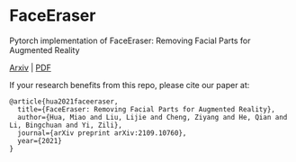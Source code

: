 # FaceEraser
Pytorch implementation of FaceEraser: Removing Facial Parts for Augmented Reality

[Arxiv](https://arxiv.org/abs/2109.10760) | 
[PDF](https://drive.google.com/file/d/1WvQYvBFc3AVjsX8Vu19xjEQGEo1nWYJz/view)


If your research benefits from this repo, please cite our paper at:

```
@article{hua2021faceeraser,
  title={FaceEraser: Removing Facial Parts for Augmented Reality},
  author={Hua, Miao and Liu, Lijie and Cheng, Ziyang and He, Qian and Li, Bingchuan and Yi, Zili},
  journal={arXiv preprint arXiv:2109.10760},
  year={2021}
}
```
